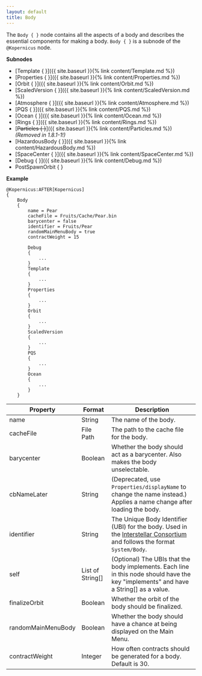 ```yaml
---
layout: default
title: Body
---
```


The `Body { }` node contains all the aspects of a body and describes the essential components for making a body. `Body { }` is a subnode of the `@Kopernicus` node.

**Subnodes**
- [Template { }]({{ site.baseurl }}{% link content/Template.md %})
- [Properties { }]({{ site.baseurl }}{% link content/Properties.md %})
- [Orbit { }]({{ site.baseurl }}{% link content/Orbit.md %})
- [ScaledVersion { }]({{ site.baseurl }}{% link content/ScaledVersion.md %})
- [Atmosphere { }]({{ site.baseurl }}{% link content/Atmosphere.md %})
- [PQS { }]({{ site.baseurl }}{% link content/PQS.md %})
- [Ocean { }]({{ site.baseurl }}{% link content/Ocean.md %})
- [Rings { }]({{ site.baseurl }}{% link content/Rings.md %})
- [~~Particles { }~~]({{ site.baseurl }}{% link content/Particles.md %}) *(Removed in 1.8.1-1!)*
- [HazardousBody { }]({{ site.baseurl }}{% link content/HazardousBody.md %})
- [SpaceCenter { }]({{ site.baseurl }}{% link content/SpaceCenter.md %})
- [Debug { }]({{ site.baseurl }}{% link content/Debug.md %})
- PostSpawnOrbit { }

**Example**
```
@Kopernicus:AFTER[Kopernicus]
{
    Body
    {
        name = Pear
        cacheFile = Fruits/Cache/Pear.bin
        barycenter = false
        identifier = Fruits/Pear
        randomMainMenuBody = true
        contractWeight = 15

        Debug
        {
            ...
        }
        Template
        {
            ...
        }
        Properties
        {
            ...
        }
        Orbit
        {
            ...
        }
        ScaledVersion
        {
            ...
        }
        PQS
        {
            ...
        }
        Ocean
        {
            ...
        }
    }
```

|Property|Format|Description|
|--------|------|-----------|
|name|String|The name of the body.|
|cacheFile|File Path|The path to the cache file for the body.|
|barycenter|Boolean|Whether the body should act as a barycenter. Also makes the body unselectable.|
|cbNameLater|String|(Deprecated, use `Properties/displayName` to change the name instead.) Applies a name change after loading the body.|
|identifier|String|The Unique Body Identifier (UBI) for the body. Used in the [Interstellar Consortium](https://forum.kerbalspaceprogram.com/index.php?/topic/177439-kopernicus-interstellar-consortium/) and follows the format `System/Body`.|
|self|List of String[]|(Optional) The UBIs that the body implements. Each line in this node should have the key "implements" and have a String[] as a value.|
|finalizeOrbit|Boolean|Whether the orbit of the body should be finalized.|
|randomMainMenuBody|Boolean|Whether the body should have a chance at being displayed on the Main Menu.|
|contractWeight|Integer|How often contracts should be generated for a body. Default is 30.|
